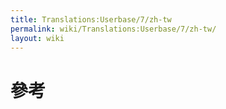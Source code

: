 ```yaml
---
title: Translations:Userbase/7/zh-tw
permalink: wiki/Translations:Userbase/7/zh-tw/
layout: wiki
---
```


# 參考
